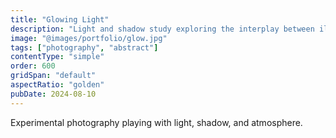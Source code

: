 ```yaml
---
title: "Glowing Light"
description: "Light and shadow study exploring the interplay between illumination and darkness."
image: "@images/portfolio/glow.jpg"
tags: ["photography", "abstract"]
contentType: "simple"
order: 600
gridSpan: "default"
aspectRatio: "golden"
pubDate: 2024-08-10
---
```


Experimental photography playing with light, shadow, and atmosphere.
